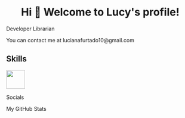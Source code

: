 <h1 align="center">Hi 👋 Welcome to Lucy's profile!</h1>
<p>Developer Librarian </p> 
<p>You can contact me at lucianafurtado10@gmail.com</p>

<h2>Skills</h2>
<img src="https://raw.githubusercontent.com/danielcranney/readme-generator/main/public/icons/skills/javascript-colored.svg" width="50" height="50"/>
<p>Socials</p>
<p>My GitHub Stats</p>






